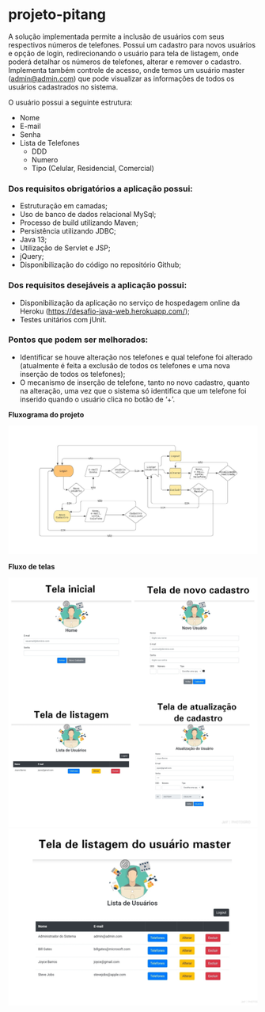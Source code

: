 # projeto-pitang

A solução implementada permite a inclusão de usuários com seus respectivos números de telefones. Possui um cadastro para novos usuários e opção de login, redirecionando o usuário para tela de listagem, onde poderá detalhar os números de telefones, alterar e remover o cadastro. Implementa também controle de acesso, onde temos um usuário master (admin@admin.com) que pode visualizar as informações de todos os usuários cadastrados no sistema.

O usuário possui a seguinte estrutura: 
-	Nome
-	E-mail
-	Senha
-	Lista de Telefones
    *	DDD
    *	Numero
    *	Tipo (Celular, Residencial, Comercial)

### Dos requisitos obrigatórios a aplicação possui:
- Estruturação em camadas; 
- Uso de banco de dados relacional MySql; 
- Processo de build utilizando Maven;
- Persistência utilizando JDBC; 
- Java 13; 
- Utilização de Servlet e JSP;
- jQuery; 
- Disponibilização do código no repositório Github;

### Dos requisitos desejáveis a aplicação possui:
- Disponibilização da aplicação no serviço de hospedagem online da Heroku (https://desafio-java-web.herokuapp.com/);
- Testes unitários com jUnit. 

### Pontos que podem ser melhorados:
- Identificar se houve alteração nos telefones e qual telefone foi alterado (atualmente é feita a exclusão de todos os telefones e uma nova inserção de todos os telefones);
- O mecanismo de inserção de telefone, tanto no novo cadastro, quanto na alteração, uma vez que o sistema só identifica que um telefone foi inserido quando o usuário clica no botão de ‘+’. 

**Fluxograma do projeto**

![Test Image 1](Fluxograma.jpeg)

**Fluxo de telas**

![Test Image 2](fluxo_telas/ImagemTelas1.jpg)
![Test Image 3](fluxo_telas/ImagemTelas2.jpg)
